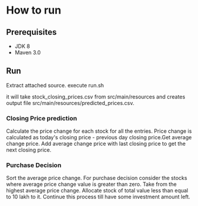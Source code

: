 # How to run

## Prerequisites
* JDK 8
* Maven 3.0

## Run
Extract attached source.
execute run.sh 

it will take stock_closing_prices.csv from src/main/resources and creates output file src/main/resources/predicted_prices.csv.


### Closing Price prediction
Calculate the price change for each stock for all the entries. Price change is calculated as today's closing price - previous day closing price.Get average change price. Add average change price with last closing price to get the next closing price.

### Purchase Decision
Sort the average price change. For purchase decision consider the stocks where average price change value is greater than zero. Take from the highest average price change. Allocate stock of total value less than equal to 10 lakh to it. Continue this process till have
some investment amount left.



